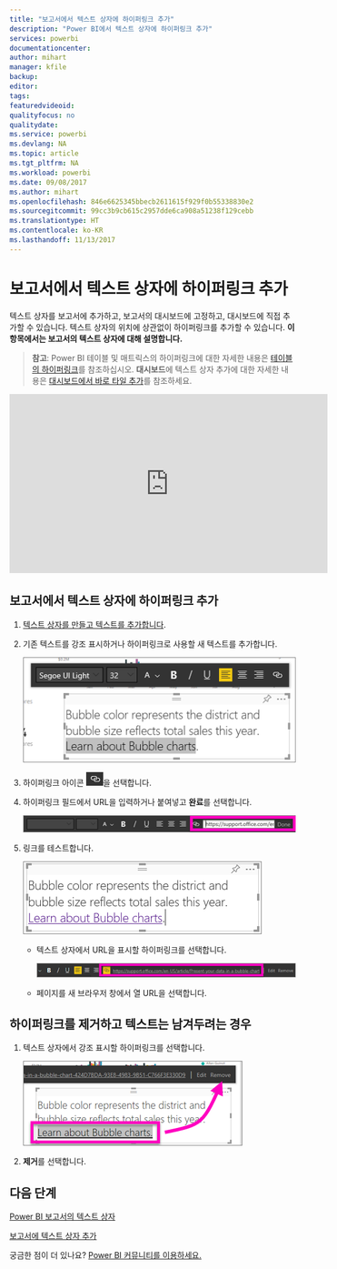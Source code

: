 ```yaml
---
title: "보고서에서 텍스트 상자에 하이퍼링크 추가"
description: "Power BI에서 텍스트 상자에 하이퍼링크 추가"
services: powerbi
documentationcenter: 
author: mihart
manager: kfile
backup: 
editor: 
tags: 
featuredvideoid: 
qualityfocus: no
qualitydate: 
ms.service: powerbi
ms.devlang: NA
ms.topic: article
ms.tgt_pltfrm: NA
ms.workload: powerbi
ms.date: 09/08/2017
ms.author: mihart
ms.openlocfilehash: 846e6625345bbecb2611615f929f0b55338830e2
ms.sourcegitcommit: 99cc3b9cb615c2957dde6ca908a51238f129cebb
ms.translationtype: HT
ms.contentlocale: ko-KR
ms.lasthandoff: 11/13/2017
---
```

# <a name="add-a-hyperlink-to-a-text-box-in-a-report"></a>보고서에서 텍스트 상자에 하이퍼링크 추가
텍스트 상자를 보고서에 추가하고, 보고서의 대시보드에 고정하고, 대시보드에 직접 추가할 수 있습니다. 텍스트 상자의 위치에 상관없이 하이퍼링크를 추가할 수 있습니다. **이 항목에서는 보고서의 텍스트 상자에 대해 설명합니다.**

> **참고**: Power BI 테이블 및 매트릭스의 하이퍼링크에 대한 자세한 내용은 [테이블의 하이퍼링크](power-bi-hyperlinks-in-tables.md)를 참조하십시오. **대시보드**에 텍스트 상자 추가에 대한 자세한 내용은 [대시보드에서 바로 타일 추가](service-dashboard-add-widget.md)를 참조하세요. 
> 
> 

<iframe width="560" height="315" src="https://www.youtube.com/embed/_3q6VEBhGew#t=0m55s" frameborder="0" allowfullscreen></iframe>


## <a name="to-add-a-hyperlink-to-a-text-box-in-a-report"></a>보고서에서 텍스트 상자에 하이퍼링크 추가
1. [텍스트 상자를 만들고 텍스트를 추가합니다](power-bi-reports-add-text-and-shapes.md). 
2. 기존 텍스트를 강조 표시하거나 하이퍼링크로 사용할 새 텍스트를 추가합니다.
   
   ![](media/service-add-hyperlink-to-text-box/power-bi-hyperlink-new.png)
3. 하이퍼링크 아이콘 ![](media/service-add-hyperlink-to-text-box/power-bi-hyperlink-icon.png)을 선택합니다.
4. 하이퍼링크 필드에서 URL을 입력하거나 붙여넣고 **완료**를 선택합니다.
   
   ![](media/service-add-hyperlink-to-text-box/power-bi-add-link.png)
5. 링크를 테스트합니다.  
   
   ![](media/service-add-hyperlink-to-text-box/power-bi-test-link.png)
   
   * 텍스트 상자에서 URL을 표시할 하이퍼링크를 선택합니다.
     
      ![](media/service-add-hyperlink-to-text-box/power-bi-hyperlink-edit.png)
   * 페이지를 새 브라우저 창에서 열 URL을 선택합니다.

## <a name="to-remove-the-hyperlink-but-leave-the-text"></a>하이퍼링크를 제거하고 텍스트는 남겨두려는 경우
1. 텍스트 상자에서 강조 표시할 하이퍼링크를 선택합니다.
   
     ![](media/service-add-hyperlink-to-text-box/power-bi-hyperlink-remove.png)
2. **제거**를 선택합니다. 

## <a name="next-steps"></a>다음 단계
[Power BI 보고서의 텍스트 상자](power-bi-reports-add-text-and-shapes.md)

[보고서에 텍스트 상자 추가](service-dashboard-add-widget.md)

궁금한 점이 더 있나요? [Power BI 커뮤니티를 이용하세요.](http://community.powerbi.com/)

